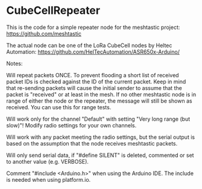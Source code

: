 # CubeCellRepeater

This is the code for a simple repeater node for the meshtastic project: https://github.com/meshtastic

The actual node can be one of the LoRa CubeCell nodes by Heltec Automation: https://github.com/HelTecAutomation/ASR650x-Arduino/

Notes:

Will repeat packets ONCE. To prevent flooding a short list of received packet IDs is checked against the ID of the current packet.
Keep in mind that re-sending packets will cause the initial sender to assume that the packet is "received" or at least in the mesh.
If no other meshtastic node is in range of either the node or the repeater, the message will still be shown as received. 
You can use this for range tests.

Will work only for the channel "Default" with setting "Very long range (but slow)"!
Modify radio settings for your own channels.

Will work with any packet meeting the radio settings, but the serial output is based on the assumption that the node receives meshtastic packets.

Will only send serial data, if "#define SILENT" is deleted, commented or set to another value (e.g. VERBOSE).

Comment "#include <Arduino.h>" when using the Arduino IDE. The include is needed when using platform.io.
